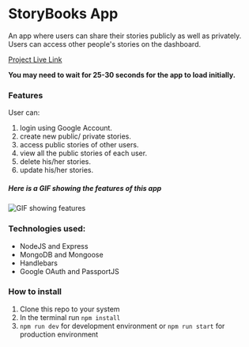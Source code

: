 # StoryBooks App

An app where users can share their stories publicly as well as privately.
Users can access other people's stories on the dashboard.

[Project Live Link](https://storybooks-d24p.onrender.com)

**You may need to wait for 25-30 seconds for the app to load initially.**

### Features

User can:

1. login using Google Account.
2. create new public/ private stories.
3. access public stories of other users.
4. view all the public stories of each user.
5. delete his/her stories.
6. update his/her stories.

##### Here is a GIF showing the features of this app

![GIF showing features](./public/Storybooks.gif)

### Technologies used:

- NodeJS and Express
- MongoDB and Mongoose
- Handlebars
- Google OAuth and PassportJS

### How to install

1. Clone this repo to your system
2. In the terminal run `npm install`
3. `npm run dev` for development environment or `npm run start` for production environment
